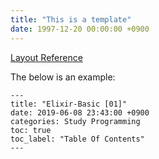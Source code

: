 ```yaml
---
title: "This is a template"
date: 1997-12-20 00:00:00 +0900
---
```


[Layout Reference](https://github.com/mmistakes/minimal-mistakes/blob/master/docs/_docs/10-layouts.md)

The below is an example:
```
---
title: "Elixir-Basic [01]"
date: 2019-06-08 23:43:00 +0900
categories: Study Programming
toc: true
toc_label: "Table Of Contents"
---
```
